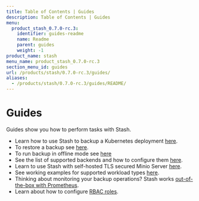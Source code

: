 ```yaml
---
title: Table of Contents | Guides
description: Table of Contents | Guides
menu:
  product_stash_0.7.0-rc.3:
    identifier: guides-readme
    name: Readme
    parent: guides
    weight: -1
product_name: stash
menu_name: product_stash_0.7.0-rc.3
section_menu_id: guides
url: /products/stash/0.7.0-rc.3/guides/
aliases:
  - /products/stash/0.7.0-rc.3/guides/README/
---
```

# Guides

Guides show you how to perform tasks with Stash.

- Learn how to use Stash to backup a Kubernetes deployment [here](/docs/guides/backup.md).
- To restore a backup see [here](/docs/guides/restore.md).
- To run backup in offline mode see [here](/docs/guides/offline_backup.md)
- See the list of supported backends and how to configure them [here](/docs/guides/backends.md).
- Learn to use Stash with self-hosted TLS secured Minio Server [here](/docs/guides/minio_server.md).
- See working examples for supported workload types [here](/docs/guides/workloads.md).
- Thinking about monitoring your backup operations? Stash works [out-of-the-box with Prometheus](/docs/guides/monitoring.md).
- Learn about how to configure [RBAC roles](/docs/guides/rbac.md).
